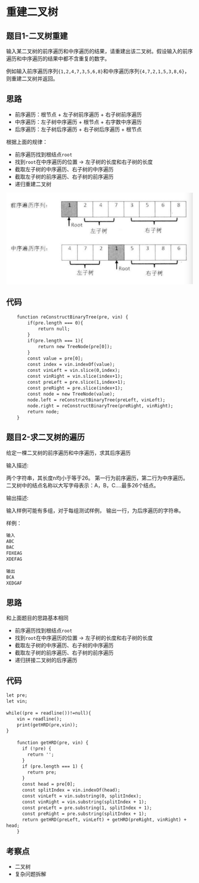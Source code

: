 # 重建二叉树

## 题目1-二叉树重建

输入某二叉树的前序遍历和中序遍历的结果，请重建出该二叉树。假设输入的前序遍历和中序遍历的结果中都不含重复的数字。

例如输入前序遍历序列`{1,2,4,7,3,5,6,8}`和中序遍历序列`{4,7,2,1,5,3,8,6}`，则重建二叉树并返回。

## 思路

-   前序遍历：根节点 + 左子树前序遍历 + 右子树前序遍历
-   中序遍历：左子树中序遍历 + 根节点 + 右字数中序遍历
-   后序遍历：左子树后序遍历 + 右子树后序遍历 + 根节点

根据上面的规律：

-   前序遍历找到根结点`root`
-   找到`root`在中序遍历的位置 -> 左子树的长度和右子树的长度
-   截取左子树的中序遍历、右子树的中序遍历
-   截取左子树的前序遍历、右子树的前序遍历
-   递归重建二叉树

![foo](./1.png)

##  代码

```
    function reConstructBinaryTree(pre, vin) {
        if(pre.length === 0){
            return null;
        }
        if(pre.length === 1){
            return new TreeNode(pre[0]);
        }
        const value = pre[0];
        const index = vin.indexOf(value);
        const vinLeft = vin.slice(0,index);
        const vinRight = vin.slice(index+1);
        const preLeft = pre.slice(1,index+1);
        const preRight = pre.slice(index+1);
        const node = new TreeNode(value);
        node.left = reConstructBinaryTree(preLeft, vinLeft);
        node.right = reConstructBinaryTree(preRight, vinRight);
        return node;
    }
```

## 题目2-求二叉树的遍历

给定一棵二叉树的前序遍历和中序遍历，求其后序遍历

输入描述:

两个字符串，其长度n均小于等于26。 第一行为前序遍历，第二行为中序遍历。 二叉树中的结点名称以大写字母表示：A，B，C....最多26个结点。

输出描述:

输入样例可能有多组，对于每组测试样例， 输出一行，为后序遍历的字符串。

样例：
```
输入
ABC
BAC
FDXEAG
XDEFAG

输出
BCA
XEDGAF
```

## 思路

和上面题目的思路基本相同

-   前序遍历找到根结点`root`
-   找到`root`在中序遍历的位置 -> 左子树的长度和右子树的长度
-   截取左子树的中序遍历、右子树的中序遍历
-   截取左子树的前序遍历、右子树的前序遍历
-   递归拼接二叉树的后序遍历

## 代码
```
let pre;
let vin;
 
while((pre = readline())!=null){
    vin = readline();
    print(getHRD(pre,vin));
}
 
    function getHRD(pre, vin) {
      if (!pre) {
        return '';
      }
      if (pre.length === 1) {
        return pre;
      }
      const head = pre[0];
      const splitIndex = vin.indexOf(head);
      const vinLeft = vin.substring(0, splitIndex);
      const vinRight = vin.substring(splitIndex + 1);
      const preLeft = pre.substring(1, splitIndex + 1);
      const preRight = pre.substring(splitIndex + 1);
      return getHRD(preLeft, vinLeft) + getHRD(preRight, vinRight) + head;
    }
```

## 考察点

-   二叉树
-   复杂问题拆解
